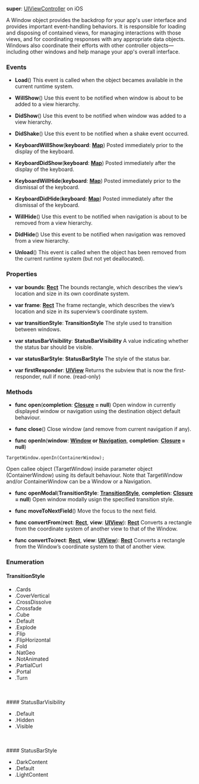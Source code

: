 **super**: [UIViewController](UIViewController.md) on iOS

A Window object provides the backdrop for your app's user interface and provides important event-handling behaviors. It is responsible for loading and disposing of contained views, for managing interactions with those views, and for coordinating responses with any appropriate data objects. Windows also coordinate their efforts with other controller objects—including other windows and help manage your app's overall interface.

### Events

* **Load**()
This event is called when the object becames available in the current runtime system.

* **WillShow**()
Use this event to be notified when window is about to be added to a view hierarchy.

* **DidShow**()
Use this event to be notified when window was added to a view hierarchy.

* **DidShake**()
Use this event to be notified when a shake event occurred.

* **KeyboardWillShow**(**keyboard**: <strong>[Map](../gravity/maps.md)</strong>)
Posted immediately prior to the display of the keyboard.

* **KeyboardDidShow**(**keyboard**: <strong>[Map](../gravity/maps.md)</strong>)
Posted immediately after the display of the keyboard.

* **KeyboardWillHide**(**keyboard**: <strong>[Map](../gravity/maps.md)</strong>)
Posted immediately prior to the dismissal of the keyboard.

* **KeyboardDidHide**(**keyboard**: <strong>[Map](../gravity/maps.md)</strong>)
Posted immediately after the dismissal of the keyboard.

* **WillHide**()
Use this event to be notified when navigation is about to be removed from a view hierarchy.

* **DidHide**()
Use this event to be notified when navigation was removed from a view hierarchy.

* **Unload**()
This event is called when the object has been removed from the current runtime system (but not yet deallocated).



### Properties

* **var** **bounds**: **[Rect](rect.md)**
The bounds rectangle, which describes the view’s location and size in its own coordinate system.

* **var** **frame**: **[Rect](rect.md)**
The frame rectangle, which describes the view’s location and size in its superview’s coordinate system.

* **var** **transitionStyle**: **TransitionStyle**
The style used to transition between windows.

* **var** **statusBarVisibility**: **StatusBarVisibility**
A value indicating whether the status bar should be visible.

* **var** **statusBarStyle**: **StatusBarStyle**
The style of the status bar.

* **var** **firstResponder**: **[UIView](UIView.md)**
Returns the subview that is now the first-responder, null if none. \(read-only\)



### Methods

* **func** **open**(**completion**: <strong>[Closure](../gravity/closures.md) = null</strong>)
Open window in currently displayed window or navigation using the destination object default behaviour.

* **func** **close**()
Close window (and remove from current navigation if any).

* **func** **openIn**(**window**: <strong>[Window](window.md) or [Navigation](navigation.md)</strong>, **completion**: <strong>[Closure](../gravity/closures.md) = null</strong>)
<pre><code class="swift">TargetWindow.openIn(ContainerWindow);</code></pre>
Open callee object (TargetWindow) inside parameter object (ContainerWindow) using its default behaviour. Note that TargetWindow and/or ContainerWindow can be a Window or a Navigation.

* **func** **openModal**(**TransitionStyle**: <strong><a href="#_enum_TransitionStyle">TransitionStyle</a></strong>, **completion**: <strong>[Closure](../gravity/closures.md) = null</strong>)
Open window modally usign the specified transition style.

* **func** **moveToNextField**()
Move the focus to the next field.

* **func** **convertFrom**(**rect**: <strong>[Rect](rect.md)</strong>, **view**: <strong>[UIView](UIView.md)</strong>): <strong>[Rect](rect.md)</strong> 
Converts a rectangle from the coordinate system of another view to that of the Window.

* **func** **convertTo**(**rect**: <strong>[Rect](rect.md)</strong>, **view**: <strong>[UIView](UIView.md)</strong>): <strong>[Rect](rect.md)</strong> 
Converts a rectangle from the Window’s coordinate system to that of another view.





### Enumeration

#### TransitionStyle
 * .Cards
 * .CoverVertical
 * .CrossDissolve
 * .Crossfade
 * .Cube
 * .Default
 * .Explode
 * .Flip
 * .FlipHorizontal
 * .Fold
 * .NatGeo
 * .NotAnimated
 * .PartialCurl
 * .Portal
 * .Turn

<br><br>#### StatusBarVisibility
 * .Default
 * .Hidden
 * .Visible

<br><br>#### StatusBarStyle
 * .DarkContent
 * .Default
 * .LightContent

<br><br>

